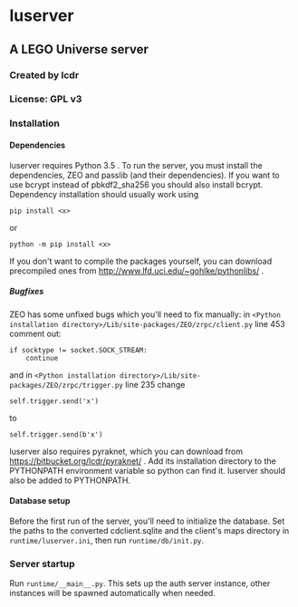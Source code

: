 # luserver
## A LEGO Universe server
### Created by lcdr
### License: GPL v3

### Installation
#### Dependencies
luserver requires Python 3.5 .
To run the server, you must install the dependencies, ZEO and passlib (and their dependencies). If you want to use bcrypt instead of pbkdf2_sha256 you should also install bcrypt.
Dependency installation should usually work using

	pip install <x>

or

	python -m pip install <x>

If you don't want to compile the packages yourself, you can download precompiled ones from http://www.lfd.uci.edu/~gohlke/pythonlibs/ .

##### Bugfixes

ZEO has some unfixed bugs which you'll need to fix manually:
in `<Python installation directory>/Lib/site-packages/ZEO/zrpc/client.py`
line 453
comment out:

	if socktype != socket.SOCK_STREAM:
		continue

and in `<Python installation directory>/Lib/site-packages/ZEO/zrpc/trigger.py`
line 235
change

	self.trigger.send('x')

to

	self.trigger.send(b'x')

luserver also requires pyraknet, which you can download from https://bitbucket.org/lcdr/pyraknet/ . Add its installation directory to the PYTHONPATH environment variable so python can find it.
luserver should also be added to PYTHONPATH.

#### Database setup

Before the first run of the server, you'll need to initialize the database. Set the paths to the converted cdclient.sqlite and the client's maps directory in `runtime/luserver.ini`, then run
`runtime/db/init.py`.

### Server startup

Run `runtime/__main__.py`. This sets up the auth server instance, other instances will be spawned automatically when needed.
